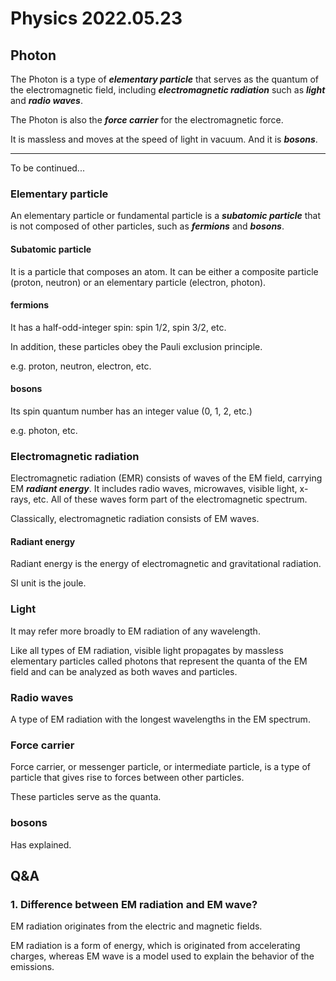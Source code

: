 # Physics 2022.05.23



## Photon

The Photon is a type of ***elementary particle*** that serves as the quantum of the electromagnetic field, including ***electromagnetic radiation*** such as ***light*** and ***radio waves***.

The Photon is also the ***force carrier*** for the electromagnetic force.

It is massless and moves at the speed of light in vacuum. And it is ***bosons***.

--------------------------

To be continued...



### Elementary particle

An elementary particle or fundamental particle is a ***subatomic particle*** that is not composed of other particles, such as ***fermions*** and ***bosons***.

#### Subatomic particle 

It is a particle that composes an atom. It can be either a composite particle (proton, neutron) or an elementary particle (electron, photon).

#### fermions

It has a half-odd-integer spin: spin 1/2, spin 3/2, etc.

In addition, these particles obey the Pauli exclusion principle.

e.g. proton, neutron, electron, etc.

#### bosons

Its spin quantum number has an integer value (0, 1, 2, etc.)

e.g. photon, etc.



### Electromagnetic radiation

Electromagnetic radiation (EMR) consists of waves of the EM field, carrying EM ***radiant energy***. It includes radio waves, microwaves, visible light, x-rays, etc. All of these waves form part of the electromagnetic spectrum.

Classically, electromagnetic radiation consists of EM waves.

#### Radiant energy

Radiant energy is the energy of electromagnetic and gravitational radiation. 

SI unit is the joule.



### Light

It may refer more broadly to EM radiation of any wavelength.

Like all types of EM radiation, visible light propagates by massless elementary particles called photons that represent the quanta of the EM field and can be analyzed as both waves and particles.



### Radio waves

A type of EM radiation with the longest wavelengths in the EM spectrum.



### Force carrier

Force carrier, or messenger particle, or intermediate particle, is a type of particle that gives rise to forces between other particles.

These particles serve as the quanta.



### bosons

Has explained.



## Q&A

### 1. Difference between EM radiation and EM wave?

EM radiation originates from the electric and magnetic fields.

EM radiation is a form of energy, which is originated from accelerating charges, whereas EM wave is a model used to explain the behavior of the emissions.
